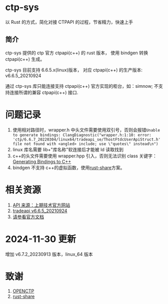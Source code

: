 # ctp-sys

以 Rust 的方式，简化对接 CTPAPI 的过程，节省精力，快速上手

## 简介

ctp-sys 提供的 ctp 官方 ctpapi(c++) 的 rust 版本， 使用 bindgen 转换 ctpapi(c++) 生成。

ctp-sys 目前支持 6.6.5.x(linux)版本， 对应 ctpapi(c++) 的生产版本: v6.6.5_20210924

通过 ctp-sys 库只能连接支持 ctpapi(c++) 官方实现的柜台，如：simnow; 不支持连接所谓的兼容 ctpapi(c++) 接口.

# 问题记录

1. 使用相对路径时，wrapper.h 中头文件需要使用双引号，否则会报错`Unable to generate bindings: ClangDiagnostic("wrapper.h:1:10: error: 'ctp/6.6.7_20220304/linux64/tradeapi_se/ThostFtdcUserApiStruct.h' file not found with <angled> include; use \"quotes\" instead\n")`
2. linux 库名需要 lib+"库名称"软连接后才能被 ld 读取找到
3. c++的头文件需要使用 wrapper.hpp 引入，否则无法识别 class 关键字：[Generating Bindings to C++](https://rust-lang.github.io/rust-bindgen/cpp.html)
4. bindgen 不支持 c++的虚拟函数，使用[rust-share](https://github.com/mineralres/rust-share)方案。

# 相关资源

1. [API 来源：上期技术官方网站](http://www.sfit.com.cn/5_2_DocumentDown_2.htm)
2. [tradeapi v6.6.5_20210924](http://www.sfit.com.cn/DocumentDown/api_3/5_2_2/v6.6.5_tradeapi.zip)
3. [请参看官方文档](http://www.sfit.com.cn/DocumentDown/api_3/5_2_2/6.6.5_APIInterfacedescription_0301.zip)

# 2024-11-30 更新

增加 v6.7.2_20230913 版本，linux_64 版本

# 致谢

1. [OPENCTP](https://github.com/openctp/openctp/tree/master/6.6.9_20220920)
2. [rust-share](https://github.com/mineralres/rust-share)
